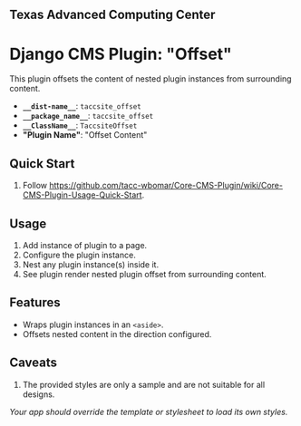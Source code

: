 ## Texas Advanced Computing Center
# Django CMS Plugin: "Offset"

This plugin offsets the content of nested plugin instances from surrounding content.

- __`__dist-name__`__: `taccsite_offset`
- __`__package_name__`__: `taccsite_offset`
- __`__ClassName__`__: `TaccsiteOffset`
- __"Plugin Name"__: "Offset Content"

## Quick Start

1. Follow https://github.com/tacc-wbomar/Core-CMS-Plugin/wiki/Core-CMS-Plugin-Usage-Quick-Start.

## Usage

1. Add instance of plugin to a page.
1. Configure the plugin instance.
1. Nest any plugin instance(s) inside it.
1. See plugin render nested plugin offset from surrounding content.

## Features

- Wraps plugin instances in an `<aside>`.
- Offsets nested content in the direction configured.

## Caveats

1. The provided styles are only a sample and are not suitable for all designs.

  _Your app should override the template or stylesheet to load its own styles._
